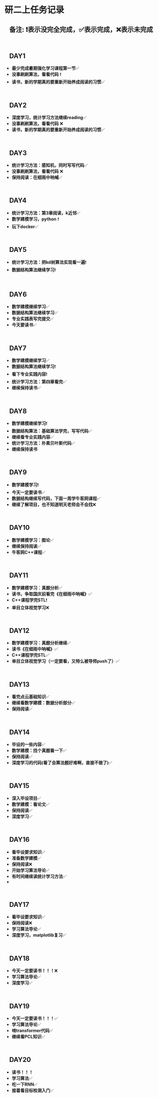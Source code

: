 # **研二上任务记录**
 ## &ensp; **备注: ❗表示没完全完成，✅表示完成，❌表示未完成** 

## <br>&ensp; **DAY1**
- **最少完成暑期强化学习课程第一节**✅
- **没事刷刷算法，看看代码** ❗
- **读书，新的学期真的要重新开始养成阅读的习惯**✅

## <br>&ensp; **DAY2**
- **深度学习，统计学习方法继续reading**✅
- **没事刷刷算法，看看代码** ❌
- **读书，新的学期真的要重新开始养成阅读的习惯**✅

## <br>&ensp; **DAY3**
- **统计学习方法：感知机，同时写写代码**✅
- **没事刷刷算法，看看代码** ❌
- **保持阅读：在细雨中呐喊**✅
  
## <br>&ensp; **DAY4**
- **统计学习方法：第3章阅读，k近邻**✅
- **数学建模学习，python** ❗
- **玩下docker**✅

## <br>&ensp; **DAY5**
- **统计学习方法：把kd树算法实现看一遍**❗
- **数据结构算法继续学习**❗

## <br>&ensp; **DAY6**
- **数学建模继续学习**✅
- **数据结构算法继续学习**✅
- **专业实践表写完提交**✅
- **今天要读书**✅

## <br>&ensp; **DAY7**
- **数学建模继续学习**✅
- **数据结构算法继续学习**❗
- **看下专业实践内容**❗
- **统计学习方法：第四章看完**✅
- **继续保持读书**✅

## <br>&ensp; **DAY8**
- **数学建模继续学习**❗
- **数据结构算法：基础算法学完，写写代码**✅
- **继续看专业实践内容**✅
- **统计学习方法：朴素贝叶斯代码**✅
- **继续保持读书**

## <br>&ensp; **DAY9**
- **数学建模学习**❗
- **今天一定要读书**✅
- **数据结构继续写代码，下面一周学牛客网课程**✅
- **继续了解项目，也不知道明天老师会不会找**❌

## <br>&ensp; **DAY10**
- **数学建模学习：图论**✅
- **继续保持阅读**✅
- **牛客网C++课程**✅

## <br>&ensp; **DAY11**
- **数学建模学习：真题分析**✅
- **读书，争取国庆前看完《在细雨中呐喊》**✅
- **C++课程学完STL**❗
- **单目立体视觉学习**❌

## <br>&ensp; **DAY12**
- **数学建模学习：真题分析继续**✅
- **读书《在细雨中呐喊》**✅
- **C++课程学完STL**✅
- **单目立体视觉学习（一定要看，又特么被导师push了）**✅

## <br>&ensp; **DAY13**
- **看完点云基础知识**✅
- **继续看数学建模：数据分析部分**✅
- **保持阅读**✅

## <br>&ensp; **DAY14**
- **毕设的一些内容**✅
- **数学建模：找个真题看一下**✅
- **保持阅读**✅
- **深度学习的代码(看了会算法题好难啊，直接不做了)**✅

## <br>&ensp; **DAY15**
- **深入毕设项目**✅
- **数学建模：看论文**✅
- **保持阅读**✅
- **深度学习**✅

## <br>&ensp; **DAY16**
- **看毕设要求知识**✅
- **准备数学建模**✅
- **保持阅读**❌
- **开始学习算法导论**✅
- **有时间继续读统计学习方法**✅
- 
## <br>&ensp; **DAY17**
- **看毕设要求知识**✅
- **保持阅读**❌
- **学习算法导论**✅
- **深度学习，matplotlib复习**✅

## <br>&ensp; **DAY18**
- **今天一定要读书！！！**❌
- **学习算法导论**✅
- **深度学习**✅

## <br>&ensp; **DAY19**
- **今天一定要读书！！！**✅
- **学习算法导论**✅
- **啃transformer代码**✅
- **继续看PCL知识**✅

## <br>&ensp; **DAY20**
- **读书！！！**
- **学习算法**✅
- **吃一下RNN**✅
- **接着看目标检测入门**✅